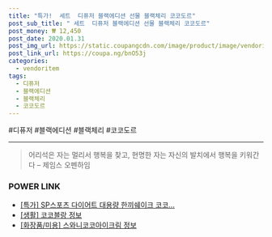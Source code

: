 ```yaml
--- 
title: "특가!  세트  디퓨저 블랙에디션 선물 블랙체리 코코도르" 
post_sub_title: " 세트  디퓨저 블랙에디션 선물 블랙체리 코코도르" 
post_money: ₩ 12,450 
post_date: 2020.01.31 
post_img_url: https://static.coupangcdn.com/image/product/image/vendoritem/2019/05/21/3113273801/4cacddc7-d10b-4e63-b415-0ba0d5e6750d.jpg 
post_link_url: https://coupa.ng/bnO53j 
categories: 
  - vendoritem 
tags: 
  - 디퓨저 
  - 블랙에디션 
  - 블랙체리 
  - 코코도르 
--- 
```

  #디퓨저 #블랙에디션 #블랙체리 #코코도르 
<hr> 

> 어리석은 자는 멀리서 행복을 찾고, 현명한 자는 자신의 발치에서 행복을 키워간다  – 제임스 오펜하임 


### POWER LINK

* <a href="https://blog.naver.com/sakai111/221789300939" target="_blank">[특가] SP스포츠 다이어트 대용량 한끼쉐이크 코코...</a>
* <a href="https://blog.naver.com/sakai111/221761103186" target="_blank"> [생활] 코코블랑 정보 </a>
* <a href="https://blog.naver.com/fasyy4321/221762844882" target="_blank"> [화장품/미용] 스와니코코아이크림 정보 </a>
